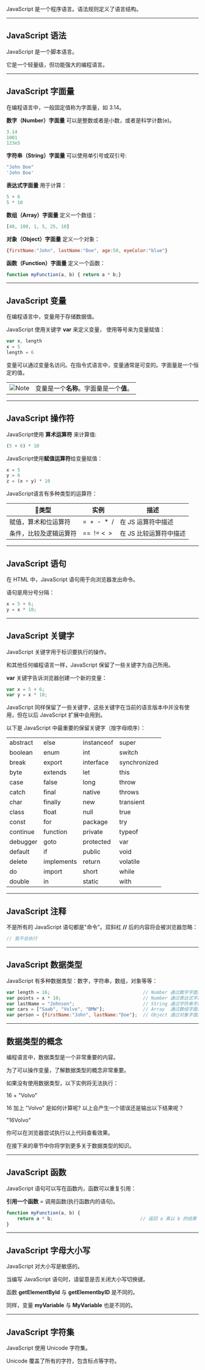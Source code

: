 JavaScript 是一个程序语言。语法规则定义了语言结构。

---

## JavaScript 语法

JavaScript 是一个脚本语言。

它是一个轻量级，但功能强大的编程语言。

---

## JavaScript 字面量

在编程语言中，一般固定值称为字面量，如 3.14。

**数字（Number）字面量** 可以是整数或者是小数，或者是科学计数(e)。

```js
3.14    
1001  
123e5
```


**字符串（String）字面量** 可以使用单引号或双引号:
``` js
"John Doe"  
'John Doe'
```


**表达式字面量** 用于计算：

``` js
5 + 6  
5 * 10
```


**数组（Array）字面量** 定义一个数组：

``` js
[40, 100, 1, 5, 25, 10]
```

**对象（Object）字面量** 定义一个对象：

``` js
{firstName:"John", lastName:"Doe", age:50, eyeColor:"blue"}
```

**函数（Function）字面量** 定义一个函数：

``` js
function myFunction(a, b) { return a * b;}
```
  

---

## JavaScript 变量

在编程语言中，变量用于存储数据值。

JavaScript 使用关键字 **var** 来定义变量， 使用等号来为变量赋值：

``` js
var x, length  
x = 5  
length = 6
```


变量可以通过变量名访问。在指令式语言中，变量通常是可变的。字面量是一个恒定的值。

|   |   |
|---|---|
|![Note](https://www.runoob.com/images/lamp.jpg)|变量是一个**名称**。字面量是一个**值**。|

---

## JavaScript 操作符

JavaScript使用 **算术运算符** 来计算值:

``` js
(5 + 6) * 10  
```



JavaScript使用**赋值运算符**给变量赋值：

``` js
x = 5  
y = 6  
z = (x + y) * 10
```


JavaScript语言有多种类型的运算符：

|类型|实例|描述|
|---|---|---|
|赋值，算术和位运算符|=  +  -  *  /|在 JS 运算符中描述|
|条件，比较及逻辑运算符|==  != <  >|在 JS 比较运算符中描述|

  

---

## JavaScript 语句

在 HTML 中，JavaScript 语句用于向浏览器发出命令。

语句是用分号分隔：

``` js
x = 5 + 6;  
y = x * 10;
```

  

---

## JavaScript 关键字

JavaScript 关键字用于标识要执行的操作。

和其他任何编程语言一样，JavaScript 保留了一些关键字为自己所用。

**var** 关键字告诉浏览器创建一个新的变量：

``` js
var x = 5 + 6;  
var y = x * 10;
```

JavaScript 同样保留了一些关键字，这些关键字在当前的语言版本中并没有使用，但在以后 JavaScript 扩展中会用到。

以下是 JavaScript 中最​​重要的保留关键字（按字母顺序）：

|   |   |   |   |
|---|---|---|---|
|abstract|else|instanceof|super|
|boolean|enum|int|switch|
|break|export|interface|synchronized|
|byte|extends|let|this|
|case|false|long|throw|
|catch|final|native|throws|
|char|finally|new|transient|
|class|float|null|true|
|const|for|package|try|
|continue|function|private|typeof|
|debugger|goto|protected|var|
|default|if|public|void|
|delete|implements|return|volatile|
|do|import|short|while|
|double|in|static|with|

---

## JavaScript 注释

不是所有的 JavaScript 语句都是"命令"。双斜杠 **//** 后的内容将会被浏览器忽略：

``` js
// 我不会执行
```

---

## JavaScript 数据类型

JavaScript 有多种数据类型：数字，字符串，数组，对象等等：

``` js
var length = 16;                                  // Number 通过数字字面量赋值  
var points = x * 10;                              // Number 通过表达式字面量赋值  
var lastName = "Johnson";                         // String 通过字符串字面量赋值  
var cars = ["Saab", "Volvo", "BMW"];              // Array  通过数组字面量赋值  
var person = {firstName:"John", lastName:"Doe"};  // Object 通过对象字面量赋值
```

  

---

## 数据类型的概念

编程语言中，数据类型是一个非常重要的内容。

为了可以操作变量，了解数据类型的概念非常重要。

如果没有使用数据类型，以下实例将无法执行：

16 + "Volvo"

16 加上 "Volvo" 是如何计算呢? 以上会产生一个错误还是输出以下结果呢？

"16Volvo"

你可以在浏览器尝试执行以上代码查看效果。

在接下来的章节中你将学到更多关于数据类型的知识。

---

## JavaScript 函数

JavaScript 语句可以写在函数内，函数可以重复引用：

**引用一个函数** = 调用函数(执行函数内的语句)。

``` js
function myFunction(a, b) {  
    return a * b;                                // 返回 a 乘以 b 的结果  
}
```
  

---

## JavaScript 字母大小写

JavaScript 对大小写是敏感的。

当编写 JavaScript 语句时，请留意是否关闭大小写切换键。

函数 **getElementById** 与 **getElementbyID** 是不同的。

同样，变量 **myVariable** 与 **MyVariable** 也是不同的。

---

## JavaScript 字符集

JavaScript 使用 Unicode 字符集。

Unicode 覆盖了所有的字符，包含标点等字符。